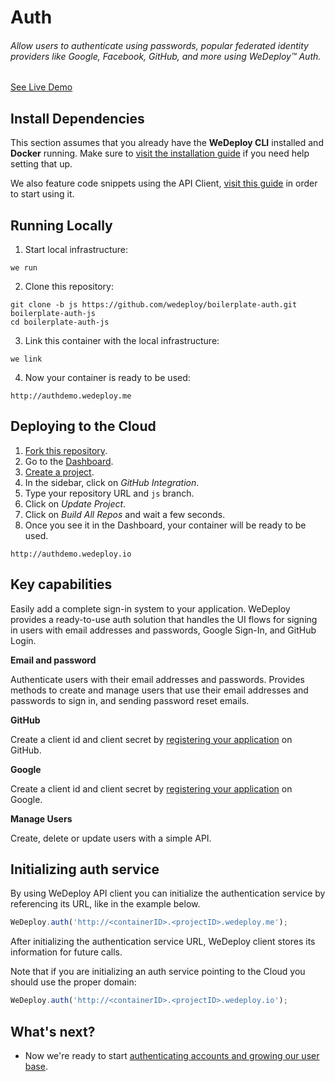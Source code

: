 # Auth

###### Allow users to authenticate using passwords, popular federated identity providers like Google, Facebook, GitHub, and more using *WeDeploy™ Auth*.

<div class="guide-btn-cta">
  <a class="btn btn-accent btn-sm" href="http://auth-demo.wedeploy.io" target="_blank">
    <span class="icon-16-external"></span>See Live Demo
  </a>
</div>

<!-- <article id="install-dependencies"> -->

## Install Dependencies

This section assumes that you already have the **WeDeploy CLI** installed and **Docker** running. Make sure to [visit the installation guide](/docs/intro/using-the-command-line.html) if you need help setting that up.

We also feature code snippets using the API Client, [visit this guide](/docs/intro/using-the-api-client.html) in order to start using it.

<!-- </article> -->

<!-- <article id="running-locally"> -->

## Running Locally

1. Start local infrastructure:

  ```text
we run
  ```

2. Clone this repository:

  ```text
git clone -b js https://github.com/wedeploy/boilerplate-auth.git boilerplate-auth-js
cd boilerplate-auth-js
  ```

3. Link this container with the local infrastructure:

  ```text
we link
  ```

4. Now your container is ready to be used:

  ```text
http://authdemo.wedeploy.me
  ```

<!-- </article> -->

<!-- <article id="deploying-to-the-cloud"> -->

## Deploying to the Cloud

1. [Fork this repository](https://github.com/wedeploy/boilerplate-auth/fork).
2. Go to the [Dashboard](http://dashboard.wedeploy.io).
3. [Create a project](http://dashboard.wedeploy.io/new).
4. In the sidebar, click on *GitHub Integration*.
5. Type your repository URL and `js` branch.
6. Click on *Update Project*.
7. Click on *Build All Repos* and wait a few seconds.
8. Once you see it in the Dashboard, your container will be ready to be used.

  ```text
http://authdemo.wedeploy.io
  ```

<!-- </article> -->

<!-- <article id="key-capabilities"> -->

## Key capabilities

Easily add a complete sign-in system to your application. WeDeploy provides a ready-to-use auth solution that handles the UI flows for signing in users with email addresses and passwords, Google Sign-In, and GitHub Login.


**Email and password**

Authenticate users with their email addresses and passwords. Provides methods to create and manage users that use their email addresses and passwords to sign in, and sending password reset emails.

**GitHub**

Create a client id and client secret by [registering your application](https://github.com/settings/applications/new) on GitHub.

**Google**

Create a client id and client secret by [registering your application](https://developers.google.com/youtube/registering_an_application) on Google.

**Manage Users**

Create, delete or update users with a simple API.

<!-- </article> -->

<!-- <article id="initializing-auth"> -->

## Initializing auth service

By using WeDeploy API client you can initialize the authentication service by referencing its URL, like in the example below.

```js
WeDeploy.auth('http://<containerID>.<projectID>.wedeploy.me');
```

After initializing the authentication service URL, WeDeploy client stores its information for future calls.

Note that if you are initializing an auth service pointing to the Cloud you should use the proper domain:

```js
WeDeploy.auth('http://<containerID>.<projectID>.wedeploy.io');
```

<!-- </article> -->

## What's next?

* Now we're ready to start [authenticating accounts and growing our user base](/docs/auth/sign-in-with-github.html).
